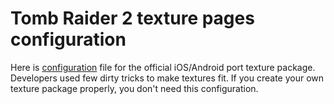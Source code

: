 # Tomb Raider 2 texture pages configuration

Here is [configuration](config.json) file for the official iOS/Android port texture package. Developers used few dirty tricks to make textures fit. If you create your own texture package properly, you don't need this configuration.
